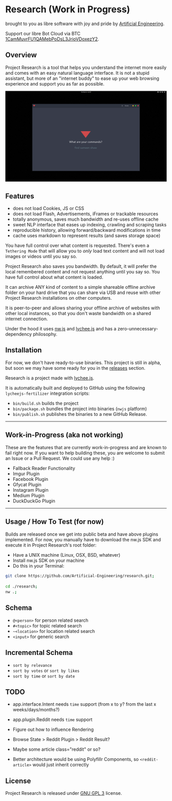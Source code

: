 
# Research (Work in Progress)

brought to you as libre software with joy and pride by [Artificial Engineering](http://artificial.engineering).

Support our libre Bot Cloud via BTC [1CamMuvrFU1QAMebPoDsL3JrioVDoxezY2](bitcoin:1CamMuvrFU1QAMebPoDsL3JrioVDoxezY2?amount=0.5&label=lychee.js%20Support).



## Overview

Project Research is a tool that helps you understand the internet more
easily and comes with an easy natural language interface. It is not
a stupid assistant, but more of an "internet buddy" to ease up your
web browsing experience and support you as far as possible.

![dialog](./guides/screenshot/dialog.png)


## Features

- does not load Cookies, JS or CSS
- does not load Flash, Advertisements, iFrames or trackable resources
- totally anonymous, saves much bandwidth and re-uses offline cache
- sweet NLP interface that eases up indexing, crawling and scraping tasks
- reproducible history, allowing forward/backward modifications in time
- cache uses markdown to represent results (and saves storage space)

You have full control over what content is requested. There's even a
`Tethering Mode` that will allow you to _only_ load text content and
will not load images or videos until you say so.

Project Research also saves you bandwidth. By default, it will prefer
the local remembered content and not request anything until you say so.
You have full control about what content is loaded.

It can archive ANY kind of content to a simple shareable offline
archive folder on your hard drive that you can share via USB and reuse
with other Project Research installations on other computers.

It is peer-to-peer and allows sharing your offline archive of websites
with other local instances, so that you don't waste bandwidth on a
shared internet connection.

Under the hood it uses [nw.js](https://nwjs.io) and [lychee.js](https://lychee.js)
and has a zero-unnecessary-dependency philosophy.


## Installation

For now, we don't have ready-to-use binaries. This project is still in
alpha, but soon we may have some ready for you in the
[releases](https://github.com/Artificial-Engineering/research/releases)
section.

Research is a project made with [lychee.js](https://lychee.js.org).

It is automatically built and deployed to GitHub using the following
`lycheejs-fertilizer` integration scripts:

- `bin/build.sh` builds the project
- `bin/package.sh` bundles the project into binaries (`nwjs` platform)
- `bin/publish.sh` publishes the binaries to a new GitHub Release.

----------

## Work-in-Progress (aka not working)

These are the features that are currently work-in-progress and are known
to fail right now. If you want to help building these, you are welcome to
submit an Issue or a Pull Request. We could use any help :)

- Fallback Reader Functionality
- Imgur Plugin
- Facebook Plugin
- Gfycat Plugin
- Instagram Plugin
- Medium Plugin
- DuckDuckGo Plugin


----------


## Usage / How To Test (for now)

Builds are released once we get into public beta and have above
plugins implemented. For now, you manually have to download the
nw.js SDK and execute it in Project Research's root folder:

- Have a UNIX machine (Linux, OSX, BSD, whatever)
- Install nw.js SDK on your machine
- Do this in your Terminal:

```bash
git clone https://github.com/Artificial-Engineering/research.git;

cd ./research;
nw .;
```


## Schema

- `@<person>` for person related search
- `#<topic>` for topic related search
- `~<location>` for location related search
- `<input>` for generic search

## Incremental Schema

- `sort by relevance`
- `sort by votes` or `sort by likes`
- `sort by time` or `sort by date`


## TODO

- app.interface.Intent needs `time` support (from x to y? from the last x weeks/days/months?)
- app.plugin.Reddit needs `time` support
- Figure out how to influence Rendering

- Browse State > Reddit Plugin > Reddit Result?
- Maybe some article class="reddit" or so?
- Better architecture would be using Polyfillr Components, so `<reddit-article>` would just inherit correctly


## License

Project Research is released under [GNU GPL 3](./LICENSE_GPL3.txt) license.

